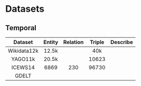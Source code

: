 # Datasets

## Temporal

|   Dataset   | Entity | Relation | Triple | Describe |
| :---------: | :----: | :------: | :----: | :------: |
| Wikidata12k | 12.5k  |          |  40k   |          |
|   YAGO11k   | 20.5k  |          | 10623  |          |
|   ICEWS14   |  6869  |   230    | 96730  |          |
|    GDELT    |        |          |        |          |

